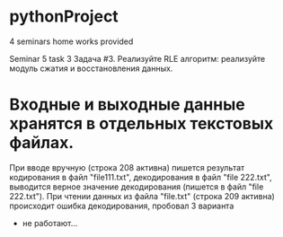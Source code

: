 # pythonProject
4 seminars home works provided

Seminar 5 task 3
Задача #3.	Реализуйте RLE алгоритм: реализуйте модуль сжатия и восстановления данных.
# Входные и выходные данные хранятся в отдельных текстовых файлах.

При вводе вручную (строка 208 активна) пишется  результат кодирования в файл "file111.txt", 
декодирования в файл "file 222.txt",
выводится верное значение декодирования (пишется в файл "file 222.txt").
При чтении данных из файла "file.txt"  (строка 209 активна) происходит ошибка декодирования, пробовал 3 варианта 
- не работают...